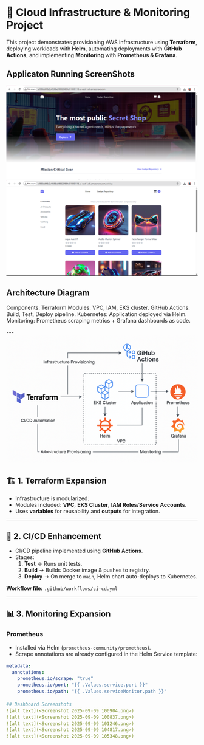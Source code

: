 # 🚀 Cloud Infrastructure & Monitoring Project

This project demonstrates provisioning AWS infrastructure using **Terraform**, deploying workloads with **Helm**, automating deployments with **GitHub Actions**, and implementing **Monitoring** with **Prometheus & Grafana**.

## Applicaton Running ScreenShots
![alt text](<Screenshot 2025-09-09 112538.png>)
![alt text](<Screenshot 2025-09-09 112510.png>)


## Architecture Diagram 
Components:
Terraform Modules: VPC, IAM, EKS cluster.
GitHub Actions: Build, Test, Deploy pipeline.
Kubernetes: Application deployed via Helm.
Monitoring: Prometheus scraping metrics + Grafana dashboards as code.

---![alt text](<architecure diagram.png>)

## 🏗️ 1. Terraform Expansion
- Infrastructure is modularized.
- Modules included: **VPC**, **EKS Cluster**, **IAM Roles/Service Accounts**.
- Uses **variables** for reusability and **outputs** for integration.

---

## 🔄 2. CI/CD Enhancement
- CI/CD pipeline implemented using **GitHub Actions**.
- Stages:
  1. **Test** → Runs unit tests.
  2. **Build** → Builds Docker image & pushes to registry.
  3. **Deploy** → On merge to `main`, Helm chart auto-deploys to Kubernetes.

**Workflow file:** `.github/workflows/ci-cd.yml`

---

## 📊 3. Monitoring Expansion

### Prometheus
- Installed via Helm (`prometheus-community/prometheus`).
- Scrape annotations are already configured in the Helm Service template:

```yaml
metadata:
  annotations:
    prometheus.io/scrape: "true"
    prometheus.io/port: "{{ .Values.service.port }}"
    prometheus.io/path: "{{ .Values.serviceMonitor.path }}"

## Dashboard Screenshots
![alt text](<Screenshot 2025-09-09 100904.png>)
![alt text](<Screenshot 2025-09-09 100837.png>)
![alt text](<Screenshot 2025-09-09 101246.png>)
![alt text](<Screenshot 2025-09-09 104817.png>)
![alt text](<Screenshot 2025-09-09 105348.png>)